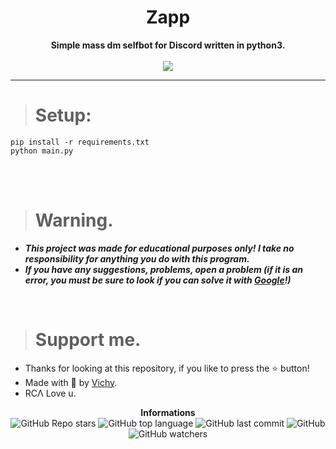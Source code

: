 <h1 align="center">Zapp</h1>

<p align='center'>
    <b>Simple mass dm selfbot for Discord written in python3.</b><br>
    <br>
    <img src='https://media.discordapp.net/attachments/879849953189564436/880661813333733377/unknown.png'>
</p>

----

> # Setup:

```
pip install -r requirements.txt
python main.py
```

<br><br>

> # Warning.

* ***This project was made for educational purposes only! I take no responsibility for anything you do with this program.***
* ***If you have any suggestions, problems, open a problem (if it is an error, you must be sure to look if you can solve it with [Google](https://giybf.com)!)***

<br>

> # Support me.

* Thanks for looking at this repository, if you like to press the ⭐ button!
* Made with 💖 by [Vichy](https://github.com/Its-Vichy).
* RCΛ Love u.

<p align="center"> 
    <b>Informations</b><br>
    <img alt="GitHub Repo stars" src="https://img.shields.io/github/stars/Its-Vichy/Zapp?style=social">
    <img alt="GitHub top language" src="https://img.shields.io/github/languages/top/Its-Vichy/Zapp">
    <img alt="GitHub last commit" src="https://img.shields.io/github/last-commit/Its-Vichy/Zapp">
    <img alt="GitHub" src="https://img.shields.io/github/license/Its-Vichy/Zapp">
    <img alt="GitHub watchers" src="https://img.shields.io/github/watchers/Its-Vichy/Zapp?style=social">
</p>
